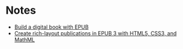 # Notes

 * [Build a digital book with EPUB](https://www.ibm.com/developerworks/xml/tutorials/x-epubtut/index.html)
 * [Create rich-layout publications in EPUB 3 with HTML5, CSS3, and MathML](https://www.ibm.com/developerworks/library/x-richlayoutepub/index.html)
